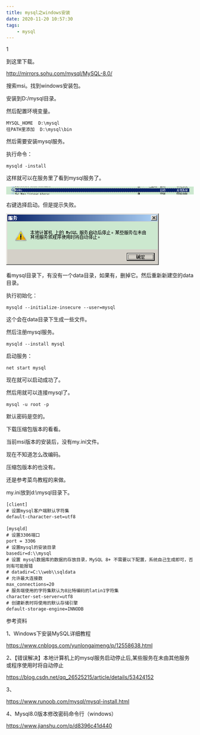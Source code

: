 ```yaml
---
title: mysql之windows安装
date: 2020-11-20 10:57:30
tags:
	- mysql
---
```


1

到这里下载。

http://mirrors.sohu.com/mysql/MySQL-8.0/

搜索msi。找到windows安装包。

安装到D:/mysql目录。

然后配置环境变量。

```
MYSQL_HOME  D:\mysql
往PATH里添加  D:\mysql\bin
```

然后需要安装mysql服务。

执行命令：

```
mysqld -install
```

这样就可以在服务里了看到mysql服务了。

![image-20201120110624160](../images/random_name/image-20201120110624160.png)

右键选择启动。但是提示失败。

![image-20201120110740433](../images/random_name/image-20201120110740433.png)

看mysql目录下，有没有一个data目录，如果有，删掉它。然后重新新建空的data目录。

执行初始化：

```
mysqld --initialize-insecure --user=mysql
```

这个会在data目录下生成一些文件。

然后注册mysql服务。

```
mysqld --install mysql 
```

启动服务：

```
net start mysql
```

现在就可以启动成功了。

然后用就可以连接mysql了。

```
mysql -u root -p
```

默认密码是空的。



下载压缩包版本的看看。

当前msi版本的安装后，没有my.ini文件。

现在不知道怎么改编码。

压缩包版本的也没有。

还是参考菜鸟教程的来做。



my.ini放到d:\mysql目录下。

```
[client]
# 设置mysql客户端默认字符集
default-character-set=utf8
 
[mysqld]
# 设置3306端口
port = 3306
# 设置mysql的安装目录
basedir=d:\\mysql
# 设置 mysql数据库的数据的存放目录，MySQL 8+ 不需要以下配置，系统自己生成即可，否则有可能报错
# datadir=C:\\web\\sqldata
# 允许最大连接数
max_connections=20
# 服务端使用的字符集默认为8比特编码的latin1字符集
character-set-server=utf8
# 创建新表时将使用的默认存储引擎
default-storage-engine=INNODB
```



参考资料

1、Windows下安装MySQL详细教程

https://www.cnblogs.com/yunlongaimeng/p/12558638.html

2、【错误解决】本地计算机上的mysql服务启动停止后,某些服务在未由其他服务或程序使用时将自动停止

https://blog.csdn.net/qq_26525215/article/details/53424152

3、

https://www.runoob.com/mysql/mysql-install.html

4、Mysql8.0版本修改密码命令行（windows）

https://www.jianshu.com/p/d8396c41d440